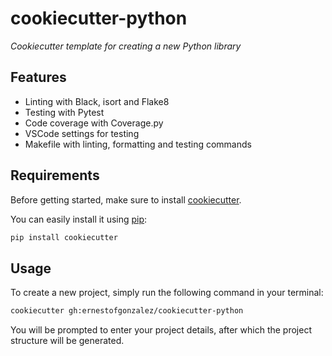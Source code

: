 # cookiecutter-python

_Cookiecutter template for creating a new Python library_

## Features

- Linting with Black, isort and Flake8
- Testing with Pytest
- Code coverage with Coverage.py
- VSCode settings for testing
- Makefile with linting, formatting and testing commands

## Requirements

Before getting started, make sure to install [cookiecutter](https://github.com/cookiecutter/cookiecutter).

You can easily install it using [pip](https://github.com/pypa/pip):

```bash
pip install cookiecutter
```

## Usage

To create a new project, simply run the following command in your terminal:

```bash
cookiecutter gh:ernestofgonzalez/cookiecutter-python
```

You will be prompted to enter your project details, after which the project structure will be generated.
